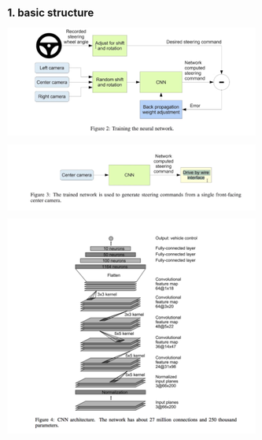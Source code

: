 ## 1. basic structure

![image-20191106215853500](assets/image-20191106215853500.png)

![image-20191106215947468](assets/image-20191106215947468.png)

![image-20191106220340160](assets/image-20191106220340160.png)

